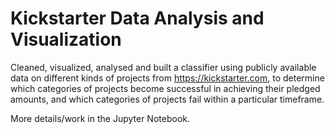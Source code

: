 # Kickstarter Data Analysis and Visualization
Cleaned, visualized, analysed and built a classifier using publicly available
data on different kinds of projects from https://kickstarter.com, to determine
which categories of projects become successful in achieving their pledged amounts,
and which categories of projects fail within a particular timeframe.

More details/work in the Jupyter Notebook.
